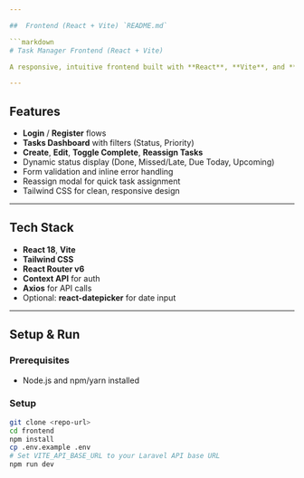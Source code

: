 ```yaml
---

##  Frontend (React + Vite) `README.md`

```markdown
# Task Manager Frontend (React + Vite)

A responsive, intuitive frontend built with **React**, **Vite**, and **Tailwind CSS**, consuming the Laravel Task Manager API via **Axios** and managing auth via **Context API**.

---
```


## Features

-   **Login** / **Register** flows
-   **Tasks Dashboard** with filters (Status, Priority)
-   **Create**, **Edit**, **Toggle Complete**, **Reassign Tasks**
-   Dynamic status display (Done, Missed/Late, Due Today, Upcoming)
-   Form validation and inline error handling
-   Reassign modal for quick task assignment
-   Tailwind CSS for clean, responsive design

---

## Tech Stack

-   **React 18**, **Vite**
-   **Tailwind CSS**
-   **React Router v6**
-   **Context API** for auth
-   **Axios** for API calls
-   Optional: **react-datepicker** for date input

---

## Setup & Run

### Prerequisites

-   Node.js and npm/yarn installed

### Setup

```bash
git clone <repo-url>
cd frontend
npm install
cp .env.example .env
# Set VITE_API_BASE_URL to your Laravel API base URL
npm run dev
```
